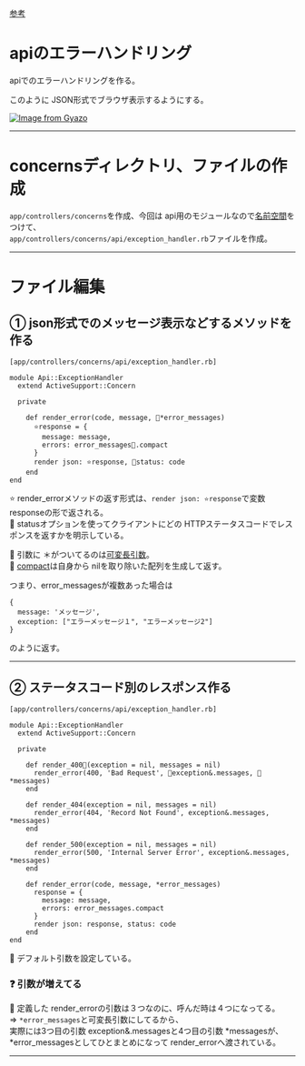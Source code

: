 [参考](https://qiita.com/mmaumtjgj/items/5c98ae3d21fa4f27c93c)

# apiのエラーハンドリング
apiでのエラーハンドリングを作る。

このように JSON形式でブラウザ表示するようにする。

[![Image from Gyazo](https://i.gyazo.com/9989b71ccfad6281a95c629d1f92dc78.png)](https://gyazo.com/9989b71ccfad6281a95c629d1f92dc78)
***

# concernsディレクトリ、ファイルの作成
`app/controllers/concerns`を作成、今回は api用のモジュールなので[名前空間](https://github.com/Tarara33/TIL/blob/main/Rails/Rails%E3%83%A1%E3%83%A2/%E5%90%8D%E5%89%8D%E7%A9%BA%E9%96%93.md)をつけて、  
`app/controllers/concerns/api/exception_handler.rb`ファイルを作成。
***

# ファイル編集
## ① json形式でのメッセージ表示などするメソッドを作る
~~~
[app/controllers/concerns/api/exception_handler.rb]

module Api::ExceptionHandler
  extend ActiveSupport::Concern
  
  private

    def render_error(code, message, 🩵*error_messages)
      ⭐️response = {
        message: message,
        errors: error_messages💛.compact
      }
      render json: ⭐️response, 🩷status: code
    end
end
~~~
⭐️ render_errorメソッドの返す形式は、`render json: ⭐️response`で変数 responseの形で返される。  
🩷 statusオプションを使ってクライアントにどの HTTPステータスコードでレスポンスを返すかを明示している。

🩵 引数に ＊がついてるのは[可変長引数](https://github.com/Tarara33/TIL/blob/main/Ruby/%E3%83%A1%E3%83%A2/%EF%BC%8A.md)。  
💛 [compact](https://github.com/Tarara33/TIL/blob/main/Ruby/%E3%83%A1%E3%82%BD%E3%83%83%E3%83%89/%E5%8D%98%E4%BD%93/compact.md)は自身から nilを取り除いた配列を生成して返す。

つまり、error_messagesが複数あった場合は
~~~
{
  message: 'メッセージ',
  exception: ["エラーメッセージ１", "エラーメッセージ2"]
}
~~~
のように返す。
***

## ② ステータスコード別のレスポンス作る
~~~
[app/controllers/concerns/api/exception_handler.rb]

module Api::ExceptionHandler
  extend ActiveSupport::Concern

  private

    def render_400💚(exception = nil, messages = nil)
      render_error(400, 'Bad Request', 🧡exception&.messages, 🧡*messages)
    end

    def render_404(exception = nil, messages = nil)
      render_error(404, 'Record Not Found', exception&.messages, *messages)
    end

    def render_500(exception = nil, messages = nil)
      render_error(500, 'Internal Server Error', exception&.messages, *messages)
    end

    def render_error(code, message, *error_messages)
      response = {
        message: message,
        errors: error_messages.compact
      }
      render json: response, status: code
    end
end
~~~
💚 デフォルト引数を設定している。

### ❓ 引数が増えてる
🧡 定義した render_errorの引数は３つなのに、呼んだ時は４つになってる。  
=> `*error_messages`と可変長引数にしてるから、  
実際には3つ目の引数 exception&.messagesと4つ目の引数 *messagesが、  
*error_messagesとしてひとまとめになって render_errorへ渡されている。
***
